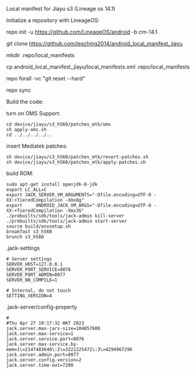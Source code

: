 Local manifest for Jiayu s3 (Lineage os 14.1) 


Initialize a repository with LineageOS:

repo init -u https://github.com/LineageOS/android -b cm-14.1

git clone https://github.com/lesching2014/android_local_manifest_jiayu

mkdir .repo/local_manifests

cp android_local_manifest_jiayu/local_manifests.xml .repo/local_manifests

repo forall -vc "git reset --hard"

repo sync 

Build the code:

turn on OMS Support:
```
cd device/jiayu/s3_h560/patches_mtk/oms
sh apply-oms.sh
cd ../../../../..
```

insert Mediatek patches:
```
sh device/jiayu/s3_h560/patches_mtk/revert-patches.sh
sh device/jiayu/s3_h560/patches_mtk/apply-patches.sh
```

build ROM:
```
sudo apt-get install openjdk-8-jdk
export LC_ALL=C
export JACK_SERVER_VM_ARGUMENTS="-Dfile.encoding=UTF-8 -XX:+TieredCompilation -Xmx8g"
export     ANDROID_JACK_VM_ARGS="-Dfile.encoding=UTF-8 -XX:+TieredCompilation -Xmx3G"
./prebuilts/sdk/tools/jack-admin kill-server
./prebuilts/sdk/tools/jack-admin start-server
source build/envsetup.sh
breakfast s3_h560
brunch s3_h560
```

.jack-settings
```
# Server settings
SERVER_HOST=127.0.0.1
SERVER_PORT_SERVICE=8076
SERVER_PORT_ADMIN=8077
SERVER_NB_COMPILE=1

# Internal, do not touch
SETTING_VERSION=4
```

.jack-server/config-property
```
#
#Thu Apr 27 19:17:32 HKT 2023
jack.server.max-jars-size=104857600
jack.server.max-service=1
jack.server.service.port=8076
jack.server.max-service.by-mem=1\=2147483648\:2\=3221225472\:3\=4294967296
jack.server.admin.port=8077
jack.server.config.version=2
jack.server.time-out=7200
```
